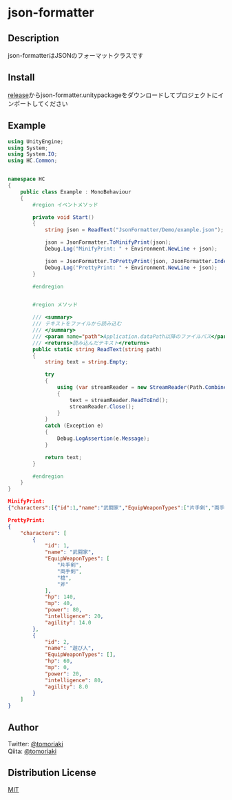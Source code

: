 # json-formatter

## Description

json-formatterはJSONのフォーマットクラスです

## Install

[release]()からjson-formatter.unitypackageをダウンロードしてプロジェクトにインポートしてください

## Example

```csharp
using UnityEngine;
using System;
using System.IO;
using HC.Common;


namespace HC
{
    public class Example : MonoBehaviour
    {
        #region イベントメソッド

        private void Start()
        {
            string json = ReadText("JsonFormatter/Demo/example.json");

            json = JsonFormatter.ToMinifyPrint(json);
            Debug.Log("MinifyPrint: " + Environment.NewLine + json);

            json = JsonFormatter.ToPrettyPrint(json, JsonFormatter.IndentType.Space);
            Debug.Log("PrettyPrint: " + Environment.NewLine + json);
        }

        #endregion


        #region メソッド

        /// <summary>
        /// テキストをファイルから読み込む
        /// </summary>
        /// <param name="path">Application.dataPath以降のファイルパス</param>
        /// <returns>読み込んだテキスト</returns>
        public static string ReadText(string path)
        {
            string text = string.Empty;

            try
            {
                using (var streamReader = new StreamReader(Path.Combine(Application.dataPath, path)))
                {
                    text = streamReader.ReadToEnd();
                    streamReader.Close();
                }
            }
            catch (Exception e)
            {
                Debug.LogAssertion(e.Message);
            }

            return text;
        }

        #endregion
    }
}
```

```json
MinifyPrint: 
{"characters":[{"id":1,"name":"武闘家","EquipWeaponTypes":["片手剣","両手剣","槍","斧"],"hp":140,"mp":40,"power":80,"intelligence":20,"agility":14.0},{"id":2,"name":"遊び人","EquipWeaponTypes":[],"hp":60,"mp":0,"power":20,"intelligence":80,"agility":8.0}]}
```

```json
PrettyPrint: 
{
    "characters": [
        {
            "id": 1,
            "name": "武闘家",
            "EquipWeaponTypes": [
                "片手剣",
                "両手剣",
                "槍",
                "斧"
            ],
            "hp": 140,
            "mp": 40,
            "power": 80,
            "intelligence": 20,
            "agility": 14.0
        },
        {
            "id": 2,
            "name": "遊び人",
            "EquipWeaponTypes": [],
            "hp": 60,
            "mp": 0,
            "power": 20,
            "intelligence": 80,
            "agility": 8.0
        }
    ]
}
```

## Author

Twitter: [@tomoriaki](https://twitter.com/tomoriaki)  
Qiita: [@tomoriaki](https://qiita.com/tomoriaki)

## Distribution License

[MIT](https://github.com/tomoriaki/json-formatter/blob/master/LICENSE)
